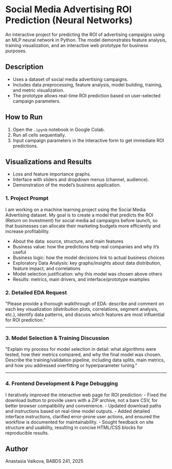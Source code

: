 # Social Media Advertising ROI Prediction (Neural Networks)
An interactive project for predicting the ROI of advertising campaigns using an MLP neural network in Python. The model demonstrates feature analysis, training visualization, and an interactive web prototype for business purposes.
## Description
- Uses a dataset of social media advertising campaigns.
- Includes data preprocessing, feature analysis, model building, training, and metric visualization.
- The prototype allows real-time ROI prediction based on user-selected campaign parameters.
## How to Run
1. Open the `.ipynb` notebook in Google Colab.
2. Run all cells sequentially.
3. Input campaign parameters in the interactive form to get immediate ROI predictions.
## Visualizations and Results
- Loss and feature importance graphs.
- Interface with sliders and dropdown menus (channel, audience).
- Demonstration of the model’s business application.
### 1. Project Prompt
I am working on a machine learning project using the Social Media Advertising dataset. My goal is to create a model that predicts the ROI (Return on Investment) for social media ad campaigns before launch, so that businesses can allocate their marketing budgets more efficiently and increase profitability.
- About the data: source, structure, and main features
- Business value: how the predictions help real companies and why it’s useful
- Business logic: how the model decisions link to actual business choices
- Exploratory Data Analysis: key graphs/insights about data distribution, feature impact, and correlations
- Model selection justification: why this model was chosen above others
- Results: metrics, main drivers, and interface/prototype examples
### 2. Detailed EDA Request
"Please provide a thorough walkthrough of EDA: describe and comment on each key visualization (distribution plots, correlations, segment analysis, etc.), identify data patterns, and discuss which features are most influential for ROI prediction."

---

### 3. Model Selection & Training Discussion
"Explain my process for model selection in detail: what algorithms were tested, how their metrics compared, and why the final model was chosen. Describe the training/validation pipeline, including data splits, main metrics, and how you addressed overfitting or hyperparameter tuning."

---

### 4. Frontend Development & Page Debugging
I iteratively improved the interactive web page for ROI prediction:
    - Fixed the download button to provide users with a ZIP archive, not a bare CSV, for better browser compatibility and convenience.
    - Updated download paths and instructions based on real-time model outputs.
    - Added detailed interface instructions, clarified error-prone user actions, and ensured the workflow is documented for maintainability.
    - Sought feedback on site structure and usability, resulting in concise HTML/CSS blocks for reproducible results.
## Author
Anastasia Valkova, BABDS 241, 2025
